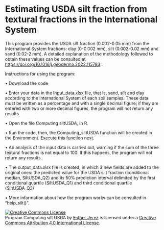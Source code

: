 # Estimating USDA silt fraction from textural fractions in the International System

This program provides the USDA silt fraction (0.002-0.05 mm) from the International System fractions: clay (0-0.002 mm), silt (0.002-0.02 mm) and sand (0.02-2 mm). A detailed explanation of the methodology followed to obtain these values can be consulted at https://doi.org/10.1016/j.geoderma.2022.115783 .

Instructions for using the program:

• Download the code

• Enter your data in the Input_data.xlsx file, that is, sand, silt and clay according to the International System of each soil samples. These data must be written as a percentage and with a single decimal figure; if they are entered with two or more decimal figures, the program will not return any results.

• Open the file Computing siltUSDA, in R.

• Run the code, then, the Computing_siltUSDA function will be created in the Environment. Execute this function next.

• An analysis of the input data is carried out, warning if the sum of the three textural fractions is not equal to 100. If this happens, the program will not return any results.

• The output_data.xlsx file is created, in which 3 new fields are added to the original ones: the predicted value for the USDA silt fraction (conditional median, SiltUSDA_Q2) and its 50% prediction interval delimited by the first conditional quartile (SiltUSDA_Q1) and third conditional quartile (SiltUSDA_Q3)
    
• More information about how the program works can be consulted in “help_silt()”.
    
 
<a rel="license" href="http://creativecommons.org/licenses/by/4.0/"><img alt="Creative Commons License" style="border-width:0" src="https://i.creativecommons.org/l/by/4.0/80x15.png" /></a><br /><span xmlns:dct="http://purl.org/dc/terms/" property="dct:title">Program Computing silt USDA </span> by <a xmlns:cc="http://creativecommons.org/ns#" href="https://github.com/ejerezl/Proyecto-Eva/" property="cc:attributionName" property="cc:attributionName" rel="cc:attributionURL"> Esther Jerez</a> is licensed under a <a rel="license" href="http://creativecommons.org/licenses/by/4.0/">Creative Commons Attribution 4.0 International License</a>.
